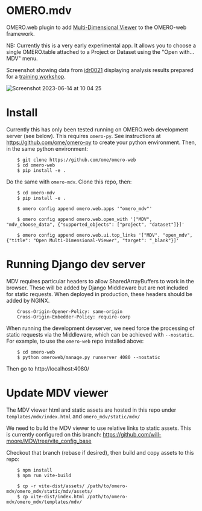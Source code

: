 # OMERO.mdv

OMERO.web plugin to add [Multi-Dimensional Viewer](https://mdv.molbiol.ox.ac.uk/)
to the OMERO-web framework.

NB: Currently this is a very early experimental app. It allows you to choose a single OMERO.table attached to a Project or Dataset using the "Open with... MDV" menu.

Screenshot showing data from [idr0021](https://idr.openmicroscopy.org/webclient/?show=project-51)
displaying analysis results prepared for a [training workshop](https://omero-guides.readthedocs.io/en/latest/parade/docs/omero_parade.html).

<img src="https://user-images.githubusercontent.com/900055/245738983-969b86c9-f44b-479d-8abe-3b20e568cf5d.png" alt="Screenshot 2023-06-14 at 10 04 25" style="max-width: 100%;">


# Install

Currently this has only been tested running on OMERO.web development server (see below).
This requires `omero-py`. See instructions at https://github.com/ome/omero-py to create
your python environment. Then, in the same python environment:

```
    $ git clone https://github.com/ome/omero-web
    $ cd omero-web
    $ pip install -e .
```

Do the same with `omero-mdv`. Clone this repo, then:

```
    $ cd omero-mdv
    $ pip install -e .

    $ omero config append omero.web.apps '"omero_mdv"'

    $ omero config append omero.web.open_with '["MDV", "mdv_choose_data", {"supported_objects": ["project", "dataset"]}]'

    $ omero config append omero.web.ui.top_links '["MDV", "open_mdv", {"title": "Open Multi-Dimensional-Viewer", "target": "_blank"}]'

```

# Running Django dev server

MDV requires particular headers to allow SharedArrayBuffers to work in the browser.
These will be added by Django Middleware but are not included for static requests.
When deployed in production, these headers should be added by NGINX.

```
    Cross-Origin-Opener-Policy: same-origin
    Cross-Origin-Embedder-Policy: require-corp
```

When running the development devserver, we need force the processing of static
requests via the Middleware, which can be achieved with `--nostatic`.
For example, to use the `omero-web` repo installed above:

```
    $ cd omero-web
    $ python omeroweb/manage.py runserver 4080 --nostatic
```
Then go to http://localhost:4080/


# Update MDV viewer

The MDV viewer html and static assets are hosted in this repo
under `templates/mdv/index.html` and `omero_mdv/static/mdv/`

We need to build the MDV viewer to use relative links to static assets.
This is currently configured on this branch: https://github.com/will-moore/MDV/tree/vite_config_base

Checkout that branch (rebase if desired), then build and copy assets to this repo:

```
    $ npm install
    $ npm run vite-build

    $ cp -r vite-dist/assets/ /path/to/omero-mdv/omero_mdv/static/mdv/assets/
    $ cp vite-dist/index.html /path/to/omero-mdv/omero_mdv/templates/mdv/
```

